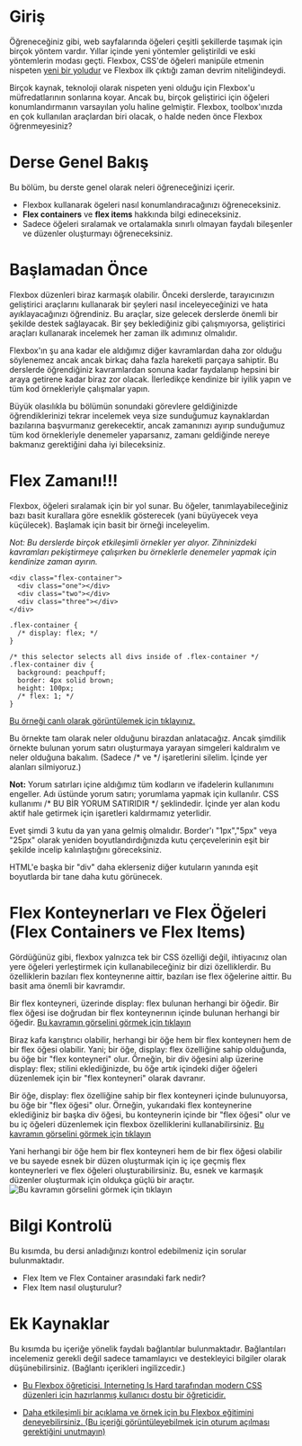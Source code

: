 # Giriş

Öğreneceğiniz gibi, web sayfalarında öğeleri çeşitli şekillerde taşımak için birçok yöntem vardır. Yıllar içinde yeni yöntemler geliştirildi ve eski yöntemlerin modası geçti. Flexbox, CSS'de öğeleri manipüle etmenin nispeten [yeni bir yoludur](https://medium.com/@BennyOgidan/history-of-css-grid-and-css-flexbox-658ae6cfe6d2) ve Flexbox ilk çıktığı zaman devrim niteliğindeydi.

Birçok kaynak, teknoloji olarak nispeten yeni olduğu için Flexbox'u müfredatlarının sonlarına koyar. Ancak bu, birçok geliştirici için öğeleri konumlandırmanın varsayılan yolu haline gelmiştir. Flexbox, toolbox'ınızda en çok kullanılan araçlardan biri olacak, o halde neden önce Flexbox öğrenmeyesiniz?

# Derse Genel Bakış

Bu bölüm, bu derste genel olarak neleri öğreneceğinizi içerir.

- Flexbox kullanarak ögeleri nasıl konumlandıracağınızı öğreneceksiniz.
- **Flex containers** ve **flex items** hakkında bilgi edineceksiniz.
- Sadece öğeleri sıralamak ve ortalamakla sınırlı olmayan faydalı bileşenler ve düzenler oluşturmayı öğreneceksiniz.

# Başlamadan Önce

Flexbox düzenleri biraz karmaşık olabilir. Önceki derslerde, tarayıcınızın geliştirici araçlarını kullanarak bir şeyleri nasıl inceleyeceğinizi ve hata ayıklayacağınızı öğrendiniz. Bu araçlar, size gelecek derslerde önemli bir şekilde destek sağlayacak. Bir şey beklediğiniz gibi çalışmıyorsa, geliştirici araçları kullanarak incelemek her zaman ilk adımınız olmalıdır. 

Flexbox'ın şu ana kadar ele aldığımız diğer kavramlardan daha zor olduğu söylenemez ancak ancak birkaç daha fazla hareketli parçaya sahiptir. Bu derslerde öğrendiğiniz kavramlardan sonuna kadar faydalanıp hepsini bir araya getirene kadar biraz zor olacak. İlerledikçe kendinize bir iyilik yapın ve tüm kod örnekleriyle çalışmalar yapın.

Büyük olasılıkla bu bölümün sonundaki görevlere geldiğinizde öğrendiklerinizi tekrar incelemek veya size sunduğumuz kaynaklardan bazılarına başvurmanız gerekecektir, ancak zamanınızı ayırıp sunduğumuz tüm kod örnekleriyle denemeler yaparsanız, zamanı geldiğinde nereye bakmanız gerektiğini daha iyi bileceksiniz.

# Flex Zamanı!!!

Flexbox, öğeleri sıralamak için bir yol sunar. Bu öğeler, tanımlayabileceğiniz bazı basit kurallara göre esneklik gösterecek (yani büyüyecek veya küçülecek). Başlamak için basit bir örneği inceleyelim.

*Not: Bu derslerde birçok etkileşimli örnekler yer alıyor. Zihninizdeki kavramları pekiştirmeye çalışırken bu örneklerle denemeler yapmak için kendinize zaman ayırın.*

```
<div class="flex-container">
  <div class="one"></div>
  <div class="two"></div>
  <div class="three"></div>
</div>
```

```
.flex-container {
  /* display: flex; */
}

/* this selector selects all divs inside of .flex-container */
.flex-container div {
  background: peachpuff;
  border: 4px solid brown;
  height: 100px;
  /* flex: 1; */
}
```
[Bu örneği canlı olarak görüntülemek için tıklayınız.](https://codepen.io/TheOdinProjectExamples/pen/QWgNxrp)

Bu örnekte tam olarak neler olduğunu birazdan anlatacağız. Ancak şimdilik örnekte bulunan yorum satırı oluşturmaya yarayan simgeleri kaldıralım ve neler olduğuna bakalım. (Sadece /* ve */ işaretlerini silelim. İçinde yer alanları silmiyoruz.)

**Not:** Yorum satırları içine aldığımız tüm kodların ve ifadelerin kullanımını engeller. Adı üstünde yorum satırı; yorumlama yapmak için kullanılır. CSS kullanımı /* BU BİR YORUM SATIRIDIR */ şeklindedir. İçinde yer alan kodu aktif hale getirmek için işaretleri kaldırmamız yeterlidir.

Evet şimdi 3 kutu da yan yana gelmiş olmalıdır. Border'ı "1px","5px" veya "25px" olarak yeniden boyutlandırdığınızda kutu çerçevelerinin eşit bir şekilde incelip kalınlaştığını göreceksiniz.

HTML'e başka bir "div" daha eklerseniz diğer kutuların yanında eşit boyutlarda bir tane daha kutu görünecek.

# Flex Konteynerları ve Flex Öğeleri (Flex Containers ve Flex Items)

Gördüğünüz gibi, flexbox yalnızca tek bir CSS özelliği değil, ihtiyacınız olan yere öğeleri yerleştirmek için kullanabileceğiniz bir dizi özelliklerdir. Bu özelliklerin bazıları flex konteynerıne aittir, bazıları ise flex öğelerine aittir. Bu basit ama önemli bir kavramdır.

Bir flex konteyneri, üzerinde display: flex bulunan herhangi bir öğedir. Bir flex öğesi ise doğrudan bir flex konteynerının içinde bulunan herhangi bir öğedir.
[Bu kavramın görselini görmek için tıklayın](https://cdn.statically.io/gh/TheOdinProject/curriculum/495704c6eb6bf33bc927534f231533a82b27b2ac/html_css/v2/foundations/flexbox/imgs/03.png)

Biraz kafa karıştırıcı olabilir, herhangi bir öğe hem bir flex konteynerı hem de bir flex öğesi olabilir. Yani; bir öğe, display: flex özelliğine sahip olduğunda, bu öğe bir "flex konteyneri" olur. Örneğin, bir div öğesini alıp üzerine display: flex; stilini eklediğinizde, bu öğe artık içindeki diğer öğeleri düzenlemek için bir "flex konteyneri" olarak davranır.

Bir öğe, display: flex özelliğine sahip bir flex konteyneri içinde bulunuyorsa, bu öğe bir "flex öğesi" olur. Örneğin, yukarıdaki flex konteynerine eklediğiniz bir başka div öğesi, bu konteynerin içinde bir "flex öğesi" olur ve bu iç öğeleri düzenlemek için flexbox özelliklerini kullanabilirsiniz.
[Bu kavramın görselini görmek için tıklayın](https://cdn.statically.io/gh/TheOdinProject/curriculum/495704c6eb6bf33bc927534f231533a82b27b2ac/html_css/v2/foundations/flexbox/imgs/04.png)

Yani herhangi bir öğe hem bir flex konteyneri hem de bir flex öğesi olabilir ve bu sayede esnek bir düzen oluşturmak için iç içe geçmiş flex konteynerleri ve flex öğeleri oluşturabilirsiniz. Bu, esnek ve karmaşık düzenler oluşturmak için oldukça güçlü bir araçtır.
![Bu kavramın görselini görmek için tıklayın](https://cdn.statically.io/gh/TheOdinProject/curriculum/495704c6eb6bf33bc927534f231533a82b27b2ac/html_css/v2/foundations/flexbox/imgs/05.png)

# Bilgi Kontrolü

Bu kısımda, bu dersi anladığınızı kontrol edebilmeniz için sorular bulunmaktadır.

- Flex Item ve Flex Container arasındaki fark nedir?
- Flex Item nasıl oluşturulur?

# Ek Kaynaklar

Bu kısımda bu içeriğe yönelik faydalı bağlantılar bulunmaktadır. Bağlantıları incelemeniz gerekli değil sadece tamamlayıcı ve destekleyici bilgiler olarak düşünebilirsiniz. (Bağlantı içerikleri ingilizcedir.)

- [Bu Flexbox öğreticisi, Interneting Is Hard tarafından modern CSS düzenleri için hazırlanmış kullanıcı dostu bir öğreticidir.](https://internetingishard.netlify.app/html-and-css/flexbox/index.html)

- [Daha etkileşimli bir açıklama ve örnek için bu Flexbox eğitimini deneyebilirsiniz. (Bu içeriği görüntüleyebilmek için oturum açılması gerektiğini unutmayın)](https://scrimba.com/learn/flexbox/your-first-flexbox-layout-flexbox-tutorial-canLGCw)

